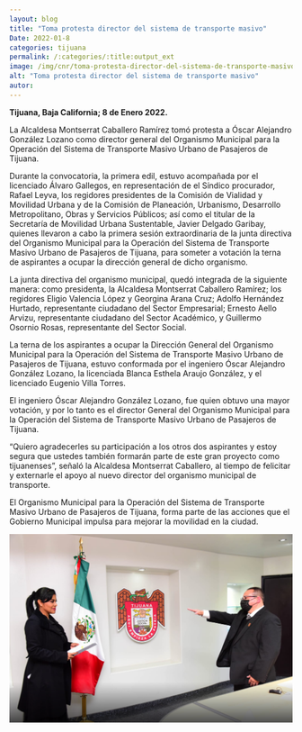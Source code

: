 ```yaml
---
layout: blog
title: "Toma protesta director del sistema de transporte masivo"
Date: 2022-01-8
categories: tijuana
permalink: /:categories/:title:output_ext
image: /img/cnr/toma-protesta-director-del-sistema-de-transporte-masivo.png
alt: "Toma protesta director del sistema de transporte masivo"
autor:
---
```


**Tijuana, Baja California; 8 de Enero 2022.** 

La Alcaldesa Montserrat Caballero Ramírez tomó protesta a Óscar Alejandro González Lozano como director general del Organismo Municipal para la Operación del Sistema de Transporte Masivo Urbano de Pasajeros de Tijuana.

Durante la convocatoria, la primera edil, estuvo acompañada por el licenciado Álvaro Gallegos, en representación de el Síndico procurador, Rafael Leyva, los regidores presidentes de la Comisión de Vialidad y Movilidad Urbana y de la Comisión de Planeación, Urbanismo, Desarrollo Metropolitano, Obras y Servicios Públicos; así como el titular de la Secretaría de Movilidad Urbana Sustentable, Javier Delgado Garibay, quienes llevaron a cabo la primera sesión extraordinaria de la junta directiva del Organismo Municipal para la Operación del Sistema de Transporte Masivo Urbano de Pasajeros de Tijuana, para someter a votación la terna de aspirantes a ocupar la dirección general de dicho organismo.

La junta directiva del organismo municipal, quedó integrada de la siguiente manera: como presidenta, la Alcaldesa Montserrat Caballero Ramírez; los regidores Eligio Valencia López y Georgina Arana Cruz; Adolfo Hernández Hurtado, representante ciudadano del Sector Empresarial; Ernesto Aello Arvizu, representante ciudadano del Sector Académico, y Guillermo Osornio Rosas, representante del Sector Social.

La terna de los aspirantes a ocupar la Dirección General del Organismo Municipal para la Operación del Sistema de Transporte Masivo Urbano de Pasajeros de Tijuana, estuvo conformada por el ingeniero Óscar Alejandro González Lozano, la licenciada Blanca Esthela Araujo González, y el licenciado Eugenio Villa Torres.

El ingeniero Óscar Alejandro González Lozano, fue quien obtuvo una mayor votación, y por lo tanto es el director General del Organismo Municipal para la Operación del Sistema de Transporte Masivo Urbano de Pasajeros de Tijuana.

“Quiero agradecerles su participación a los otros dos aspirantes y estoy segura que ustedes también formarán parte de este gran proyecto como tijuanenses”, señaló la Alcaldesa Montserrat Caballero, al tiempo de felicitar y externarle el apoyo al nuevo director del organismo municipal de transporte.

El Organismo Municipal para la Operación del Sistema de Transporte Masivo Urbano de Pasajeros de Tijuana, forma parte de las acciones que el Gobierno Municipal impulsa para mejorar la movilidad en la ciudad.

<div id="carouselExampleSlidesOnly" class="carousel slide" data-ride="carousel">
  <div class="carousel-inner">
    <div class="carousel-item active">
       <img class="d-block w-100" src="/img/cnr/toma-protesta-director-del-sistema-de-transporte-masivo.png" loading="lazy"  alt="Toma protesta director del sistema de transporte masivo">
    </div>
  </div>
</div>